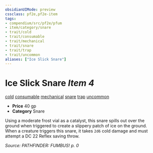```yaml
---
obsidianUIMode: preview
cssclass: pf2e,pf2e-item
tags:
- compendium/src/pf2e/pfum
- item/category/snare
- trait/cold
- trait/consumable
- trait/mechanical
- trait/snare
- trait/trap
- trait/uncommon
aliases: ["Ice Slick Snare"]
---
```

# Ice Slick Snare *Item 4*  
[cold](../../../Rules/traits/cold.md)  [consumable](../../../Rules/traits/consumable.md)  [mechanical](../../../Rules/traits/mechanical.md)  [snare](../../../Rules/traits/snare.md)  [trap](../../../Rules/traits/trap.md)  [uncommon](../../../Rules/traits/uncommon.md)  

- **Price** 40 gp
- **Category** Snare

Using a moderate frost vial as a catalyst, this snare spills out over the ground when triggered to create a slippery patch of ice on the ground. When a creature triggers this snare, it takes `2d6` cold damage and must attempt a DC 22 Reflex saving throw.

*Source: PATHFINDER: FUMBUS! p. 0*